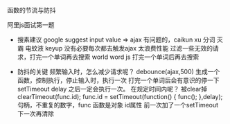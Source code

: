 函数的节流与防抖

阿里js面试第一题
- 搜素建议
 google suggest
 input value => ajax
 有问题的，caikun xu
 分词 灭霸 电蚊液
 keyup 没有必要每次都去触发ajax 太浪费性能
 过滤一些无效的请求，打完一个单词再去搜索
 world word  js 打完一个单词后再去搜索

 - 防抖的关键
   频繁输入时，怎么减少请求呢？
   debounce(ajax,500) 生成一个函数，控制执行，停止输入时，执行一次 打完一个单词后会有意识的停一下
   setTimeout delay 之后一定会执行一次。
   在规定时间内呢？ 被clear掉 
   clearTimeout(func.id);
   func.id = setTimeout(function() {
       func();
   },delay);
   句柄，不重复的数字，func 函数是对象 id属性
   前一次加了一个setTimeout 下一次再清除

